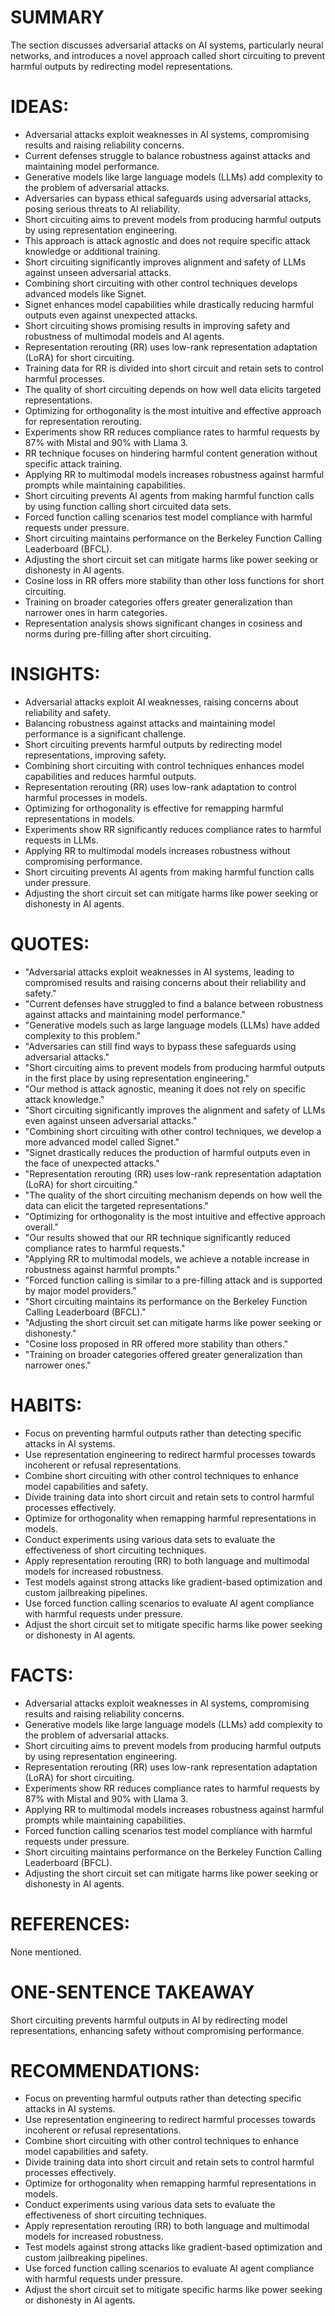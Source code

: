 # SUMMARY
The section discusses adversarial attacks on AI systems, particularly neural networks, and introduces a novel approach called short circuiting to prevent harmful outputs by redirecting model representations.

# IDEAS:
- Adversarial attacks exploit weaknesses in AI systems, compromising results and raising reliability concerns.
- Current defenses struggle to balance robustness against attacks and maintaining model performance.
- Generative models like large language models (LLMs) add complexity to the problem of adversarial attacks.
- Adversaries can bypass ethical safeguards using adversarial attacks, posing serious threats to AI reliability.
- Short circuiting aims to prevent models from producing harmful outputs by using representation engineering.
- This approach is attack agnostic and does not require specific attack knowledge or additional training.
- Short circuiting significantly improves alignment and safety of LLMs against unseen adversarial attacks.
- Combining short circuiting with other control techniques develops advanced models like Signet.
- Signet enhances model capabilities while drastically reducing harmful outputs even against unexpected attacks.
- Short circuiting shows promising results in improving safety and robustness of multimodal models and AI agents.
- Representation rerouting (RR) uses low-rank representation adaptation (LoRA) for short circuiting.
- Training data for RR is divided into short circuit and retain sets to control harmful processes.
- The quality of short circuiting depends on how well data elicits targeted representations.
- Optimizing for orthogonality is the most intuitive and effective approach for representation rerouting.
- Experiments show RR reduces compliance rates to harmful requests by 87% with Mistal and 90% with Llama 3.
- RR technique focuses on hindering harmful content generation without specific attack training.
- Applying RR to multimodal models increases robustness against harmful prompts while maintaining capabilities.
- Short circuiting prevents AI agents from making harmful function calls by using function calling short circuited data sets.
- Forced function calling scenarios test model compliance with harmful requests under pressure.
- Short circuiting maintains performance on the Berkeley Function Calling Leaderboard (BFCL).
- Adjusting the short circuit set can mitigate harms like power seeking or dishonesty in AI agents.
- Cosine loss in RR offers more stability than other loss functions for short circuiting.
- Training on broader categories offers greater generalization than narrower ones in harm categories.
- Representation analysis shows significant changes in cosiness and norms during pre-filling after short circuiting.

# INSIGHTS:
- Adversarial attacks exploit AI weaknesses, raising concerns about reliability and safety.
- Balancing robustness against attacks and maintaining model performance is a significant challenge.
- Short circuiting prevents harmful outputs by redirecting model representations, improving safety.
- Combining short circuiting with control techniques enhances model capabilities and reduces harmful outputs.
- Representation rerouting (RR) uses low-rank adaptation to control harmful processes in models.
- Optimizing for orthogonality is effective for remapping harmful representations in models.
- Experiments show RR significantly reduces compliance rates to harmful requests in LLMs.
- Applying RR to multimodal models increases robustness without compromising performance.
- Short circuiting prevents AI agents from making harmful function calls under pressure.
- Adjusting the short circuit set can mitigate harms like power seeking or dishonesty in AI agents.

# QUOTES:
- "Adversarial attacks exploit weaknesses in AI systems, leading to compromised results and raising concerns about their reliability and safety."
- "Current defenses have struggled to find a balance between robustness against attacks and maintaining model performance."
- "Generative models such as large language models (LLMs) have added complexity to this problem."
- "Adversaries can still find ways to bypass these safeguards using adversarial attacks."
- "Short circuiting aims to prevent models from producing harmful outputs in the first place by using representation engineering."
- "Our method is attack agnostic, meaning it does not rely on specific attack knowledge."
- "Short circuiting significantly improves the alignment and safety of LLMs even against unseen adversarial attacks."
- "Combining short circuiting with other control techniques, we develop a more advanced model called Signet."
- "Signet drastically reduces the production of harmful outputs even in the face of unexpected attacks."
- "Representation rerouting (RR) uses low-rank representation adaptation (LoRA) for short circuiting."
- "The quality of the short circuiting mechanism depends on how well the data can elicit the targeted representations."
- "Optimizing for orthogonality is the most intuitive and effective approach overall."
- "Our results showed that our RR technique significantly reduced compliance rates to harmful requests."
- "Applying RR to multimodal models, we achieve a notable increase in robustness against harmful prompts."
- "Forced function calling is similar to a pre-filling attack and is supported by major model providers."
- "Short circuiting maintains its performance on the Berkeley Function Calling Leaderboard (BFCL)."
- "Adjusting the short circuit set can mitigate harms like power seeking or dishonesty."
- "Cosine loss proposed in RR offered more stability than others."
- "Training on broader categories offered greater generalization than narrower ones."

# HABITS:
- Focus on preventing harmful outputs rather than detecting specific attacks in AI systems.
- Use representation engineering to redirect harmful processes towards incoherent or refusal representations.
- Combine short circuiting with other control techniques to enhance model capabilities and safety.
- Divide training data into short circuit and retain sets to control harmful processes effectively.
- Optimize for orthogonality when remapping harmful representations in models.
- Conduct experiments using various data sets to evaluate the effectiveness of short circuiting techniques.
- Apply representation rerouting (RR) to both language and multimodal models for increased robustness.
- Test models against strong attacks like gradient-based optimization and custom jailbreaking pipelines.
- Use forced function calling scenarios to evaluate AI agent compliance with harmful requests under pressure.
- Adjust the short circuit set to mitigate specific harms like power seeking or dishonesty in AI agents.

# FACTS:
- Adversarial attacks exploit weaknesses in AI systems, compromising results and raising reliability concerns.
- Generative models like large language models (LLMs) add complexity to the problem of adversarial attacks.
- Short circuiting aims to prevent models from producing harmful outputs by using representation engineering.
- Representation rerouting (RR) uses low-rank representation adaptation (LoRA) for short circuiting.
- Experiments show RR reduces compliance rates to harmful requests by 87% with Mistal and 90% with Llama 3.
- Applying RR to multimodal models increases robustness against harmful prompts while maintaining capabilities.
- Forced function calling scenarios test model compliance with harmful requests under pressure.
- Short circuiting maintains performance on the Berkeley Function Calling Leaderboard (BFCL).
- Adjusting the short circuit set can mitigate harms like power seeking or dishonesty in AI agents.

# REFERENCES:
None mentioned.

# ONE-SENTENCE TAKEAWAY
Short circuiting prevents harmful outputs in AI by redirecting model representations, enhancing safety without compromising performance.

# RECOMMENDATIONS:
- Focus on preventing harmful outputs rather than detecting specific attacks in AI systems.
- Use representation engineering to redirect harmful processes towards incoherent or refusal representations.
- Combine short circuiting with other control techniques to enhance model capabilities and safety.
- Divide training data into short circuit and retain sets to control harmful processes effectively.
- Optimize for orthogonality when remapping harmful representations in models.
- Conduct experiments using various data sets to evaluate the effectiveness of short circuiting techniques.
- Apply representation rerouting (RR) to both language and multimodal models for increased robustness.
- Test models against strong attacks like gradient-based optimization and custom jailbreaking pipelines.
- Use forced function calling scenarios to evaluate AI agent compliance with harmful requests under pressure.
- Adjust the short circuit set to mitigate specific harms like power seeking or dishonesty in AI agents.